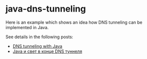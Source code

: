 # java-dns-tunneling
Here is an example which shows an idea how DNS tunneling can be implemented in Java.

See details in the following posts:
- [DNS tunneling with Java](http://blog.gypsyengineer.com/fun/dns-tunneling-with-java.html)
- [Java и свет в конце DNS туннеля](http://blog.gypsyengineer.com/fun-ru/dns-tunneling-with-java-ru.html)
